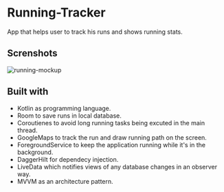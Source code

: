 # Running-Tracker
App that helps user to track his runs and shows running stats.

## Screnshots
![running-mockup](https://user-images.githubusercontent.com/84252625/192082558-fcb470b3-4e73-40e7-b34a-0a9446c5e4c7.jpg)

## Built with
- Kotlin as programming language.
- Room to save runs in local database.
- Coroutienes to avoid long running tasks being excuted in the main thread.
- GoogleMaps to track the run and draw running path on the screen.
- ForegroundService to keep the application running while it's in the background.
- DaggerHilt for dependecy injection.
- LiveData which notifies views of any database changes in an observer way.
- MVVM as an architecture pattern.
